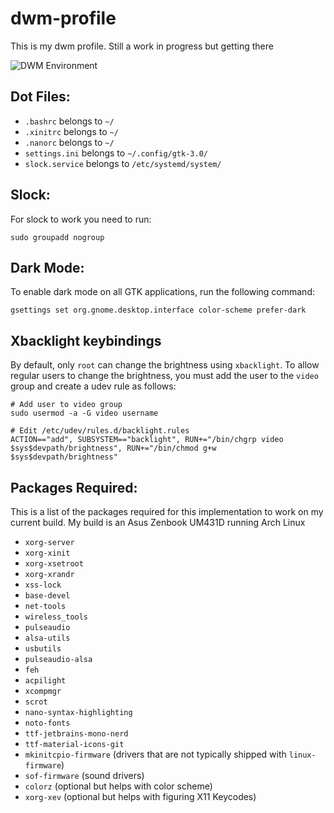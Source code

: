 # dwm-profile

This is my dwm profile. Still a work in progress but getting there

![DWM Environment](https://github.com/TaqieldinHamoda/dwm-profile/blob/main/Preview.png "A Preview of my DWM Environment")

## Dot Files:
- `.bashrc` belongs to `~/`
- `.xinitrc` belongs to `~/`
- `.nanorc` belongs to `~/`
- `settings.ini` belongs to `~/.config/gtk-3.0/`
- `slock.service` belongs to `/etc/systemd/system/`

## Slock:
For slock to work you need to run:
```
sudo groupadd nogroup
```

## Dark Mode:
To enable dark mode on all GTK applications, run the following command:

```
gsettings set org.gnome.desktop.interface color-scheme prefer-dark
```

## Xbacklight keybindings
By default, only `root` can change the brightness using `xbacklight`. To allow regular users to change the brightness, you must add the user to the `video` group and create a udev rule as follows:

```
# Add user to video group
sudo usermod -a -G video username
```

```
# Edit /etc/udev/rules.d/backlight.rules
ACTION=="add", SUBSYSTEM=="backlight", RUN+="/bin/chgrp video $sys$devpath/brightness", RUN+="/bin/chmod g+w $sys$devpath/brightness"
```

## Packages Required:
This is a list of the packages required for this implementation to work on my current build.
My build is an Asus Zenbook UM431D running Arch Linux

- `xorg-server`
- `xorg-xinit`
- `xorg-xsetroot`
- `xorg-xrandr`
- `xss-lock`
- `base-devel`
- `net-tools`
- `wireless_tools`
- `pulseaudio`
- `alsa-utils`
- `usbutils`
- `pulseaudio-alsa`
- `feh`
- `acpilight`
- `xcompmgr`
- `scrot`
- `nano-syntax-highlighting`
- `noto-fonts`
- `ttf-jetbrains-mono-nerd`
- `ttf-material-icons-git`
- `mkinitcpio-firmware` (drivers that are not typically shipped with `linux-firmware`)
- `sof-firmware` (sound drivers)
- `colorz` (optional but helps with color scheme)
- `xorg-xev` (optional but helps with figuring X11 Keycodes)
